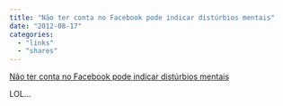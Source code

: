 ```yaml
---
title: "Não ter conta no Facebook pode indicar distúrbios mentais"
date: "2012-08-17"
categories: 
  - "links"
  - "shares"
---
```


[Não ter conta no Facebook pode indicar distúrbios mentais](http://www.jn.pt/PaginaInicial/Sociedade/Interior.aspx?content_id=2714377)

LOL…
